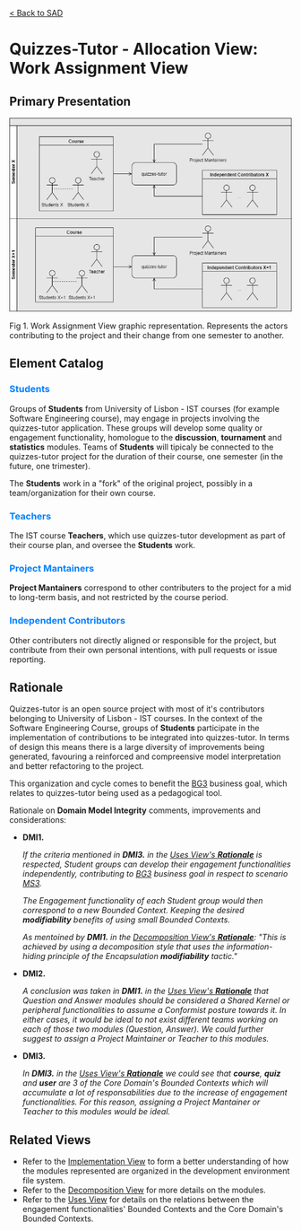 [< Back to SAD](SAD.md)

# Quizzes-Tutor - Allocation View: Work Assignment View

## Primary Presentation

<img src="pictures/Work Assignment View.png" width="900" >

Fig 1. Work Assignment View graphic representation. Represents the actors contributing to the project and their change from one semester to another.

## Element Catalog


### <span style="color:#0080ff">Students</span>
Groups of **Students** from University of Lisbon - IST courses (for example Software Engineering course), may engage in projects involving the quizzes-tutor application. These groups will develop some quality or engagement functionality, homologue to the **discussion**, **tournament** and **statistics** modules. Teams of **Students** will tipicaly be connected to the quizzes-tutor project for the duration of their course, one semester (in the future, one trimester).

The **Students** work in a "fork" of the original project, possibly in a team/organization for their own course.


### <span style="color:#0080ff">Teachers</span>
The IST course **Teachers**, which use quizzes-tutor development as part of their course plan, and oversee the **Students** work.


### <span style="color:#0080ff">Project Mantainers</span>
**Project Mantainers** correspond to other contributers to the project for a mid to long-term basis, and not restricted by the course period.


### <span style="color:#0080ff">Independent Contributors</span>
Other contributers not directly aligned or responsible for the project, but contribute from their own personal intentions, with pull requests or issue reporting.


## Rationale


Quizzes-tutor is an open source project with most of it's contributors belonging to University of Lisbon - IST courses.
In the context of the Software Engineering Course, groups of **Students** participate in the implementation of contributions to be integrated into quizzes-tutor.
In terms of design this means there is a large diversity of improvements being generated, favouring a reinforced and compreensive model interpretation and better refactoring to the project.

This organization and cycle comes to benefit the [BG3](system_overview.md#business-goals) business goal, which relates to quizzes-tutor being used as a pedagogical tool.



Rationale on **Domain Model Integrity** comments, improvements and considerations:

- **DMI1.** 

    *If the criteria mentioned in **DMI3.** in the [Uses View's **Rationale**](module_view_uses.md#rationale) is respected, Student groups can develop their engagement functionalities independently, contributing to [BG3](system_overview.md#business-goals) business goal in respect to scenario [MS3](system_overview.md#modifiability).*

    *The Engagement functionality of each Student group would then correspond to a new Bounded Context. Keeping the desired **modifiability** benefits of using small Bounded Contexts.*

    *As mentoined by **DMI1.** in the [Decomposition View's **Rationale**](module_view_decomposition.md#rationale): "This is achieved by using a decomposition style that uses the information-hiding principle of the Encapsulation **modifiability** tactic."*


- **DMI2.** 

    *A conclusion was taken in **DMI1.** in the [Uses View's **Rationale**](module_view_uses.md#rationale) that Question and Answer modules should be considered a Shared Kernel or peripheral functionalities to assume a Conformist posture towards it. In either cases, it would be ideal to not exist different teams working on each of those two modules (Question, Answer). We could further suggest to assign a Project Maintainer or Teacher to this modules.*

- **DMI3.** 

    *In **DMI3.** in the [Uses View's **Rationale**](module_view_uses.md#rationale) we could see that **course**, **quiz** and **user** are 3 of the Core Domain's Bounded Contexts which will accumulate a lot of responsabilities due to the increase of engagement functionalities. For this reason, assigning a Project Mantainer or Teacher to this modules would be ideal.*


## Related Views

- Refer to the [Implementation View](allocation_view_implementation.md) to form a better understanding of how the modules represented are organized in the development environment file system.
- Refer to the [Decomposition View](module_view_decomposition.md) for more details on the modules.
- Refer to the [Uses View](module_view_uses.md) for details on the relations between the engagement functionalities' Bounded Contexts and the Core Domain's Bounded Contexts.

